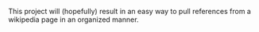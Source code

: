 This project will (hopefully) result in an easy way to pull references from a wikipedia page in an organized manner.
